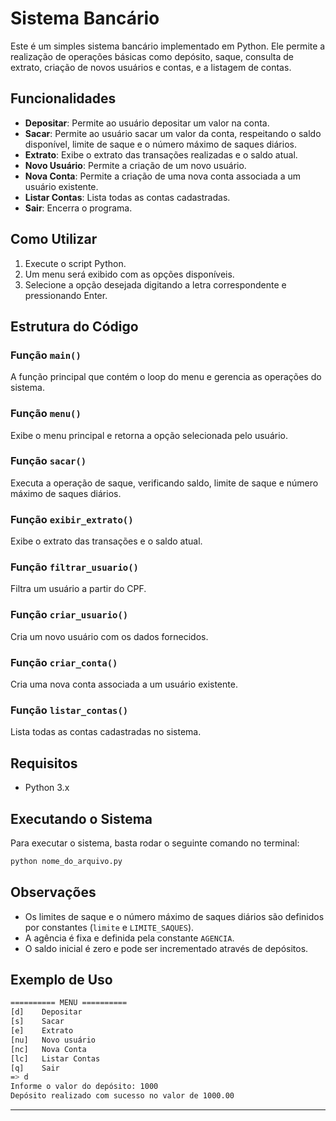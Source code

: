 # Sistema Bancário

Este é um simples sistema bancário implementado em Python. Ele permite a realização de operações básicas como depósito, saque, consulta de extrato, criação de novos usuários e contas, e a listagem de contas.

## Funcionalidades

- **Depositar**: Permite ao usuário depositar um valor na conta.
- **Sacar**: Permite ao usuário sacar um valor da conta, respeitando o saldo disponível, limite de saque e o número máximo de saques diários.
- **Extrato**: Exibe o extrato das transações realizadas e o saldo atual.
- **Novo Usuário**: Permite a criação de um novo usuário.
- **Nova Conta**: Permite a criação de uma nova conta associada a um usuário existente.
- **Listar Contas**: Lista todas as contas cadastradas.
- **Sair**: Encerra o programa.

## Como Utilizar

1. Execute o script Python.
2. Um menu será exibido com as opções disponíveis.
3. Selecione a opção desejada digitando a letra correspondente e pressionando Enter.

## Estrutura do Código

### Função `main()`
A função principal que contém o loop do menu e gerencia as operações do sistema.

### Função `menu()`
Exibe o menu principal e retorna a opção selecionada pelo usuário.

### Função `sacar()`
Executa a operação de saque, verificando saldo, limite de saque e número máximo de saques diários.

### Função `exibir_extrato()`
Exibe o extrato das transações e o saldo atual.

### Função `filtrar_usuario()`
Filtra um usuário a partir do CPF.

### Função `criar_usuario()`
Cria um novo usuário com os dados fornecidos.

### Função `criar_conta()`
Cria uma nova conta associada a um usuário existente.

### Função `listar_contas()`
Lista todas as contas cadastradas no sistema.

## Requisitos

- Python 3.x

## Executando o Sistema

Para executar o sistema, basta rodar o seguinte comando no terminal:

```bash
python nome_do_arquivo.py
```

## Observações

- Os limites de saque e o número máximo de saques diários são definidos por constantes (`limite` e `LIMITE_SAQUES`).
- A agência é fixa e definida pela constante `AGENCIA`.
- O saldo inicial é zero e pode ser incrementado através de depósitos.

## Exemplo de Uso

```bash
========== MENU ==========
[d]    Depositar
[s]    Sacar
[e]    Extrato
[nu]   Novo usuário
[nc]   Nova Conta
[lc]   Listar Contas
[q]    Sair
=> d
Informe o valor do depósito: 1000
Depósito realizado com sucesso no valor de 1000.00
```

---
